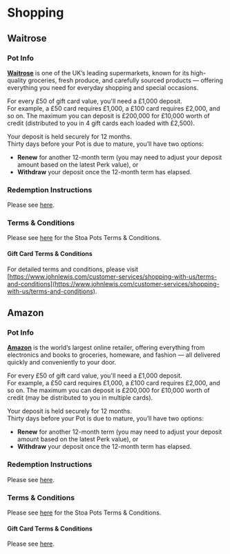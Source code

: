 # Shopping

## Waitrose

### Pot Info

[**Waitrose**](https://www.waitrose.com) is one of the UK’s leading supermarkets, known for its high-quality groceries, fresh produce, and carefully sourced products — offering everything you need for everyday shopping and special occasions.

For every £50 of gift card value, you'll need a £1,000 deposit.\
For example, a £50 card requires £1,000, a £100 card requires £2,000, and so on. The maximum you can deposit is £200,000 for £10,000 worth of credit (distributed to you in 4 gift cards each loaded with £2,500).

Your deposit is held securely for 12 months.\
Thirty days before your Pot is due to mature, you’ll have two options:

* **Renew** for another 12-month term (you may need to adjust your deposit amount based on the latest Perk value), or
* **Withdraw** your deposit once the 12-month term has elapsed.

### Redemption Instructions

Please see [here](../perk-redemption-instructions-list/shopping.md#waitrose).

### Terms & Conditions

Please see [here](https://app.stoa.money/terms-and-conditions) for the Stoa Pots Terms & Conditions.

#### Gift Card Terms & Conditions

For detailed terms and conditions, please visit [https://www.johnlewis.com/customer-services/shopping-with-us/terms-and-conditions](https://www.johnlewis.com/customer-services/shopping-with-us/terms-and-conditions).

## Amazon

### Pot Info

[**Amazon**](https://www.amazon.co.uk) is the world’s largest online retailer, offering everything from electronics and books to groceries, homeware, and fashion — all delivered quickly and conveniently to your door.

For every £50 of gift card value, you'll need a £1,000 deposit.\
For example, a £50 card requires £1,000, a £100 card requires £2,000, and so on. The maximum you can deposit is £200,000 for £10,000 worth of credit (may be distributed to you in multiple cards).

Your deposit is held securely for 12 months.\
Thirty days before your Pot is due to mature, you’ll have two options:

* **Renew** for another 12-month term (you may need to adjust your deposit amount based on the latest Perk value), or
* **Withdraw** your deposit once the 12-month term has elapsed.

### Redemption Instructions

Please see [here](../perk-redemption-instructions-list/shopping.md#amazon).

### Terms & Conditions

Please see [here](https://app.stoa.money/terms-and-conditions) for the Stoa Pots Terms & Conditions.

#### Gift Card Terms & Conditions

Please see [here](https://www.amazon.co.uk/gp/help/customer/display.html?nodeId=GNG9PXYZUMQT72QK).
